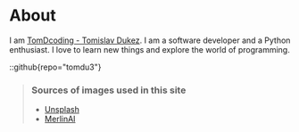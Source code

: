 # About
I am [TomDcoding - Tomislav Dukez](https://github.com/tomdu3). I am a software developer and a Python enthusiast. I love to learn new things and explore the world of programming.

::github{repo="tomdu3"}

> ### Sources of images used in this site
> - [Unsplash](https://unsplash.com/)
> - [MerlinAI](https://www.getmerlin.in/)
